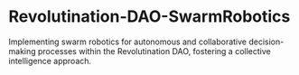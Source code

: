 # Revolutination-DAO-SwarmRobotics
Implementing swarm robotics for autonomous and collaborative decision-making processes within the Revolutination DAO, fostering a collective intelligence approach.
